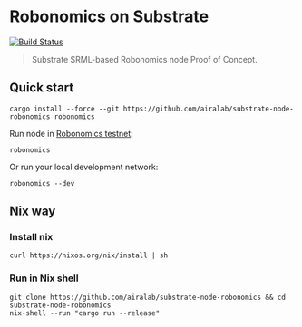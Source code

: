 Robonomics on Substrate
=======================

[![Build Status](https://travis-ci.org/airalab/substrate-node-robonomics.svg?branch=master)](https://travis-ci.org/airalab/substrate-node-robonomics)

> Substrate SRML-based Robonomics node Proof of Concept.

Quick start
-----------

    cargo install --force --git https://github.com/airalab/substrate-node-robonomics robonomics

Run node in [Robonomics testnet](https://telemetry.polkadot.io/#/Robonomics):

    robonomics

Or run your local development network:

    robonomics --dev

Nix way
-------

### Install nix

    curl https://nixos.org/nix/install | sh

### Run in Nix shell

    git clone https://github.com/airalab/substrate-node-robonomics && cd substrate-node-robonomics
    nix-shell --run "cargo run --release"

